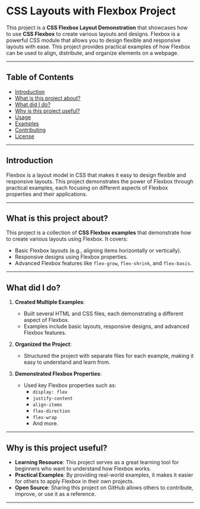 # CSS Layouts with Flexbox Project

This project is a **CSS Flexbox Layout Demonstration** that showcases how to use **CSS Flexbox** to create various layouts and designs. Flexbox is a powerful CSS module that allows you to design flexible and responsive layouts with ease. This project provides practical examples of how Flexbox can be used to align, distribute, and organize elements on a webpage.

---

## Table of Contents
- [Introduction](#introduction)
- [What is this project about?](#what-is-this-project-about)
- [What did I do?](#what-did-i-do)
- [Why is this project useful?](#why-is-this-project-useful)
- [Usage](#usage)
- [Examples](#examples)
- [Contributing](#contributing)
- [License](#license)

---

## Introduction
Flexbox is a layout model in CSS that makes it easy to design flexible and responsive layouts. This project demonstrates the power of Flexbox through practical examples, each focusing on different aspects of Flexbox properties and their applications.

---

## What is this project about?
This project is a collection of **CSS Flexbox examples** that demonstrate how to create various layouts using Flexbox. It covers:
- Basic Flexbox layouts (e.g., aligning items horizontally or vertically).
- Responsive designs using Flexbox properties.
- Advanced Flexbox features like `flex-grow`, `flex-shrink`, and `flex-basis`.

---

## What did I do?
1. **Created Multiple Examples**:
   - Built several HTML and CSS files, each demonstrating a different aspect of Flexbox.
   - Examples include basic layouts, responsive designs, and advanced Flexbox features.

2. **Organized the Project**:
   - Structured the project with separate files for each example, making it easy to understand and learn from.

3. **Demonstrated Flexbox Properties**:
   - Used key Flexbox properties such as:
     - `display: flex`
     - `justify-content`
     - `align-items`
     - `flex-direction`
     - `flex-wrap`
     - And more.

---

## Why is this project useful?
- **Learning Resource**: This project serves as a great learning tool for beginners who want to understand how Flexbox works.
- **Practical Examples**: By providing real-world examples, it makes it easier for others to apply Flexbox in their own projects.
- **Open Source**: Sharing this project on GitHub allows others to contribute, improve, or use it as a reference.

---


